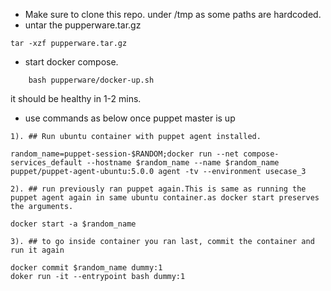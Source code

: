 
- Make sure to clone this repo. under /tmp as some paths are hardcoded.
- untar the pupperware.tar.gz
```
tar -xzf pupperware.tar.gz
```
- start docker compose.
```
    bash pupperware/docker-up.sh
```
it should be healthy in 1-2 mins.

- use commands as below once puppet master is up
```
1). ## Run ubuntu container with puppet agent installed.

random_name=puppet-session-$RANDOM;docker run --net compose-services_default --hostname $random_name --name $random_name puppet/puppet-agent-ubuntu:5.0.0 agent -tv --environment usecase_3

2). ## run previously ran puppet again.This is same as running the puppet agent again in same ubuntu container.as docker start preserves the arguments.

docker start -a $random_name

3). ## to go inside container you ran last, commit the container and run it again

docker commit $random_name dummy:1
doker run -it --entrypoint bash dummy:1


```
